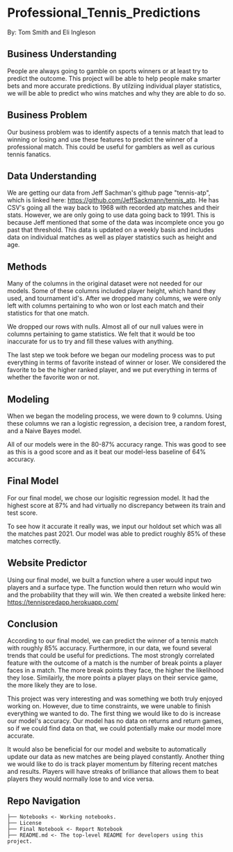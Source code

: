 # Professional_Tennis_Predictions
By:
    Tom Smith and Eli Ingleson

## Business Understanding
People are always going to gamble on sports winners or at least try to predict the outcome. This project will be able to help people make smarter bets and more accurate predictions. By utilziing individual player statistics, we will be able to predict who wins matches and why they are able to do so.

## Business Problem
Our business problem was to identify aspects of a tennis match that lead to winning or losing and use these features to predict the winner of a professional match. This could be useful for gamblers as well as curious tennis fanatics.

## Data Understanding
We are getting our data from Jeff Sachman's github page "tennis-atp", which is linked here: https://github.com/JeffSackmann/tennis_atp. He has CSV's going all the way back to 1968 with recorded atp matches and their stats. However, we are only going to use data going back to 1991. This is because Jeff mentioned that some of the data was incomplete once you go past that threshold. This data is updated on a weekly basis and includes data on individual matches as well as player statistics such as height and age.

## Methods

Many of the columns in the original dataset were not needed for our models. Some of these columns included player height, which hand they used, and tournament id's. After we dropped many columns, we were only left with columns pertaining to who won or lost each match and their statistics for that one match.

We dropped our rows with nulls. Almost all of our null values were in columns pertaining to game statistics. We felt that it would be too inaccurate for us to try and fill these values with anything. 

The last step we took before we began our modeling process was to put everything in terms of favorite instead of winner or loser. We considered the favorite to be the higher ranked player, and we put everything in terms of whether the favorite won or not.

## Modeling

When we began the modeling process, we were down to 9 columns. Using these columns we ran a logistic regression, a decision tree, a random forest, and a Naive Bayes model. 

All of our models were in the 80-87% accuracy range. This was good to see as this is a good score and as it beat our model-less baseline of 64% accuracy.

## Final Model

For our final model, we chose our logisitic regression model. It had the highest score at 87% and had virtually no discrepancy between its train and test score.

To see how it accurate it really was, we input our holdout set which was all the matches past 2021. Our model was able to predict roughly 85% of these matches correctly.

## Website Predictor

Using our final model, we built a function where a user would input two players and a surface type. The function would then return who would win and the probability that they will win. We then created a website linked here: https://tennispredapp.herokuapp.com/

## Conclusion

According to our final model, we can predict the winner of a tennis match with roughly 85% accuracy. Furthermore, in our data, we found several trends that could be useful for predictions. The most strongly correlated feature with the outcome of a match is the number of break points a player faces in a match. The more break points they face, the higher the likelihood they lose. Similairly, the more points a player plays on their service game, the more likely they are to lose.

This project was very interesting and was something we both truly enjoyed working on. However, due to time constraints, we were unable to finish everything we wanted to do. The first thing we would like to do is increase our model's accuracy. Our model has no data on returns and return games, so if we could find data on that, we could potentially make our model more accurate.

It would also be beneficial for our model and website to automatically update our data as new matches are being played constantly. Another thing we would like to do is track player momentum by filtering recent matches and results. Players will have streaks of brilliance that allows them to beat players they would normally lose to and vice versa.

## Repo Navigation
```
├── Notebooks <- Working notebooks.
├── License
├── Final Notebook <- Report Notebook
├── README.md <- The top-level README for developers using this project.
```